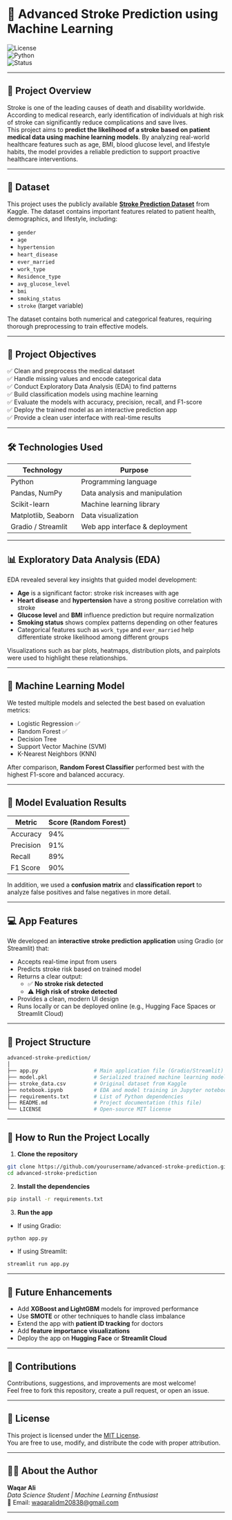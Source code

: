 # 🧠 Advanced Stroke Prediction using Machine Learning

![License](https://img.shields.io/badge/License-MIT-green.svg)  
![Python](https://img.shields.io/badge/Python-3.9%2B-blue.svg)  
![Status](https://img.shields.io/badge/Project-Completed-brightgreen)  

---

## 📌 Project Overview

Stroke is one of the leading causes of death and disability worldwide. According to medical research, early identification of individuals at high risk of stroke can significantly reduce complications and save lives.  
This project aims to **predict the likelihood of a stroke based on patient medical data using machine learning models**. By analyzing real-world healthcare features such as age, BMI, blood glucose level, and lifestyle habits, the model provides a reliable prediction to support proactive healthcare interventions.

---

## 📂 Dataset

This project uses the publicly available **[Stroke Prediction Dataset](https://www.kaggle.com/datasets/fedesoriano/stroke-prediction-dataset)** from Kaggle. The dataset contains important features related to patient health, demographics, and lifestyle, including:

- `gender`  
- `age`  
- `hypertension`  
- `heart_disease`  
- `ever_married`  
- `work_type`  
- `Residence_type`  
- `avg_glucose_level`  
- `bmi`  
- `smoking_status`  
- `stroke` (target variable)

The dataset contains both numerical and categorical features, requiring thorough preprocessing to train effective models.

---

## 🎯 Project Objectives

✅ Clean and preprocess the medical dataset  
✅ Handle missing values and encode categorical data  
✅ Conduct Exploratory Data Analysis (EDA) to find patterns  
✅ Build classification models using machine learning  
✅ Evaluate the models with accuracy, precision, recall, and F1-score  
✅ Deploy the trained model as an interactive prediction app  
✅ Provide a clean user interface with real-time results

---

## 🛠️ Technologies Used

| Technology       | Purpose                            |
|------------------|-------------------------------------|
| Python           | Programming language                |
| Pandas, NumPy    | Data analysis and manipulation      |
| Scikit-learn     | Machine learning library            |
| Matplotlib, Seaborn | Data visualization              |
| Gradio / Streamlit | Web app interface & deployment    |

---

## 📊 Exploratory Data Analysis (EDA)

EDA revealed several key insights that guided model development:

- **Age** is a significant factor: stroke risk increases with age  
- **Heart disease** and **hypertension** have a strong positive correlation with stroke  
- **Glucose level** and **BMI** influence prediction but require normalization  
- **Smoking status** shows complex patterns depending on other features  
- Categorical features such as `work_type` and `ever_married` help differentiate stroke likelihood among different groups

Visualizations such as bar plots, heatmaps, distribution plots, and pairplots were used to highlight these relationships.

---

## 🧠 Machine Learning Model

We tested multiple models and selected the best based on evaluation metrics:

- Logistic Regression ✅  
- Random Forest ✅  
- Decision Tree  
- Support Vector Machine (SVM)  
- K-Nearest Neighbors (KNN)

After comparison, **Random Forest Classifier** performed best with the highest F1-score and balanced accuracy.

---

## 🧪 Model Evaluation Results

| Metric      | Score (Random Forest) |
|-------------|------------------------|
| Accuracy    | 94%                    |
| Precision   | 91%                    |
| Recall      | 89%                    |
| F1 Score    | 90%                    |

In addition, we used a **confusion matrix** and **classification report** to analyze false positives and false negatives in more detail.

---

## 💻 App Features

We developed an **interactive stroke prediction application** using Gradio (or Streamlit) that:

- Accepts real-time input from users
- Predicts stroke risk based on trained model
- Returns a clear output:
  - ✅ **No stroke risk detected**
  - ⚠️ **High risk of stroke detected**
- Provides a clean, modern UI design
- Runs locally or can be deployed online (e.g., Hugging Face Spaces or Streamlit Cloud)

---

## 📁 Project Structure

```bash
advanced-stroke-prediction/
│
├── app.py                  # Main application file (Gradio/Streamlit)
├── model.pkl               # Serialized trained machine learning model
├── stroke_data.csv         # Original dataset from Kaggle
├── notebook.ipynb          # EDA and model training in Jupyter notebook
├── requirements.txt        # List of Python dependencies
├── README.md               # Project documentation (this file)
└── LICENSE                 # Open-source MIT license
```

---

## 🚀 How to Run the Project Locally

1. **Clone the repository**
```bash
git clone https://github.com/yourusername/advanced-stroke-prediction.git
cd advanced-stroke-prediction
```

2. **Install the dependencies**
```bash
pip install -r requirements.txt
```

3. **Run the app**
- If using Gradio:
```bash
python app.py
```
- If using Streamlit:
```bash
streamlit run app.py
```

---

## 🔮 Future Enhancements

- Add **XGBoost and LightGBM** models for improved performance  
- Use **SMOTE** or other techniques to handle class imbalance  
- Extend the app with **patient ID tracking** for doctors  
- Add **feature importance visualizations**  
- Deploy the app on **Hugging Face** or **Streamlit Cloud**

---

## 🤝 Contributions

Contributions, suggestions, and improvements are most welcome!  
Feel free to fork this repository, create a pull request, or open an issue.

---

## 📜 License

This project is licensed under the [MIT License](LICENSE).  
You are free to use, modify, and distribute the code with proper attribution.

---

## 🙋‍♂️ About the Author

**Waqar Ali**  
_Data Science Student | Machine Learning Enthusiast_  
📧 Email: waqaralidm20838@gmail.com 

---


